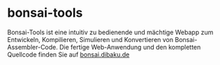 # bonsai-tools
Bonsai-Tools ist eine intuitiv zu bedienende und mächtige Webapp zum Entwickeln, Kompilieren, Simulieren und Konvertieren von Bonsai-Assembler-Code.
Die fertige Web-Anwendung und den kompletten Quellcode finden Sie auf [bonsai.dibaku.de](https://bonsai.dibaku.de)
